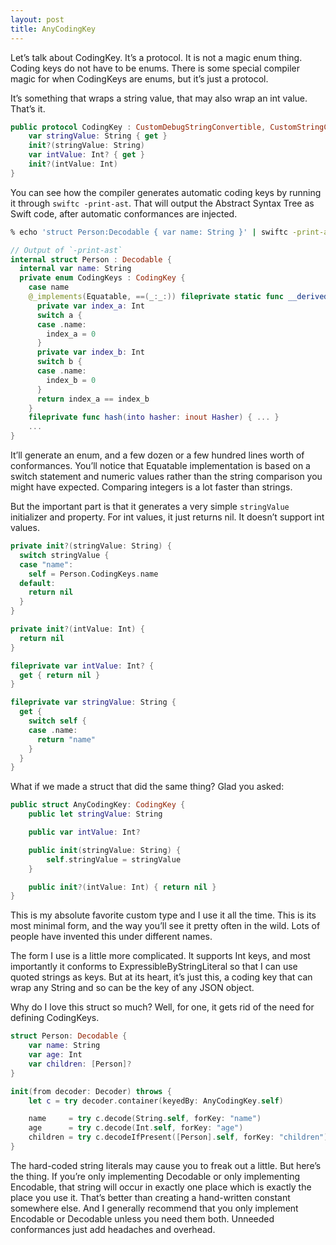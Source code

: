 ```yaml
---
layout: post
title: AnyCodingKey
---
```


Let’s talk about CodingKey. It’s a protocol. It is not a magic enum thing. Coding keys do not have to be enums. There is some special compiler magic for when CodingKeys are enums, but it’s just a protocol.

It’s something that wraps a string value, that may also wrap an int value. That’s it.

```swift
public protocol CodingKey : CustomDebugStringConvertible, CustomStringConvertible, Sendable {
    var stringValue: String { get }
    init?(stringValue: String)
    var intValue: Int? { get }
    init?(intValue: Int)
}
```

You can see how the compiler generates automatic coding keys by running it through `swiftc -print-ast`. That will output the Abstract Syntax Tree as Swift code, after automatic conformances are injected.

```sh
% echo 'struct Person:Decodable { var name: String }' | swiftc -print-ast -
```

```swift
// Output of `-print-ast`
internal struct Person : Decodable {
  internal var name: String
  private enum CodingKeys : CodingKey {
    case name
    @_implements(Equatable, ==(_:_:)) fileprivate static func __derived_enum_equals(_ a: Person.CodingKeys, _ b: Person.CodingKeys) -> Bool {
      private var index_a: Int
      switch a {
      case .name:
        index_a = 0
      }
      private var index_b: Int
      switch b {
      case .name:
        index_b = 0
      }
      return index_a == index_b
    }
    fileprivate func hash(into hasher: inout Hasher) { ... }
    ...
}
```

It’ll generate an enum, and a few dozen or a few hundred lines worth of conformances. You’ll notice that Equatable implementation is based on a switch statement and numeric values rather than the string comparison you might have expected. Comparing integers is a lot faster than strings.

But the important part is that it generates a very simple `stringValue` initializer and property. For int values, it just returns nil. It doesn’t support int values.

```swift
private init?(stringValue: String) {
  switch stringValue {
  case "name":
    self = Person.CodingKeys.name
  default:
    return nil
  }
}

private init?(intValue: Int) {
  return nil
}

fileprivate var intValue: Int? {
  get { return nil }
}

fileprivate var stringValue: String {
  get {
    switch self {
    case .name:
      return "name"
    }
  }
}
```

What if we made a struct that did the same thing? Glad you asked:

```swift
public struct AnyCodingKey: CodingKey {
    public let stringValue: String

    public var intValue: Int?

    public init(stringValue: String) {
        self.stringValue = stringValue
    }

    public init?(intValue: Int) { return nil }
}
```

This is my absolute favorite custom type and I use it all the time. This is its most minimal form, and the way you’ll see it pretty often in the wild. Lots of people have invented this under different names.

The form I use is a little more complicated. It supports Int keys, and most importantly it conforms to ExpressibleByStringLiteral so that I can use quoted strings as keys. But at its heart, it’s just this, a coding key that can wrap any String and so can be the key of any JSON object.

Why do I love this struct so much? Well, for one, it gets rid of the need for defining CodingKeys. 

```swift
struct Person: Decodable {
    var name: String
    var age: Int
    var children: [Person]?
}

init(from decoder: Decoder) throws {
    let c = try decoder.container(keyedBy: AnyCodingKey.self)

    name     = try c.decode(String.self, forKey: "name")
    age      = try c.decode(Int.self, forKey: "age")
    children = try c.decodeIfPresent([Person].self, forKey: "children")
}
```

The hard-coded string literals may cause you to freak out a little. But here’s the thing. If you’re only implementing Decodable or only implementing Encodable, that string will occur in exactly one place which is exactly the place you use it. That’s better than creating a hand-written constant somewhere else. And I generally recommend that you only implement Encodable or Decodable unless you need them both. Unneeded conformances just add headaches and overhead.
